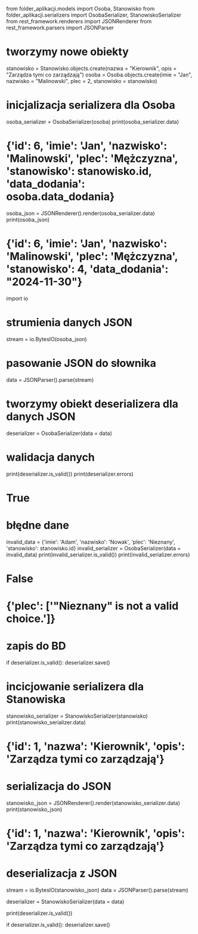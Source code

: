 from folder_aplikacji.models import Osoba, Stanowisko
from folder_aplikacji.serializers import OsobaSerializer, StanowiskoSerializer
from rest_framework.renderers import JSONRenderer
from rest_framework.parsers import JSONParser

# tworzymy nowe obiekty
stanowisko = Stanowisko.objects.create(nazwa = "Kierownik", opis = "Zarządza tymi co zarządzają")
osoba = Osoba.objects.create(imie = "Jan", nazwisko = "Malinowski", plec = 2, stanowisko = stanowisko)

# inicjalizacja serializera dla Osoba
osoba_serializer = OsobaSerializer(osoba)
print(osoba_serializer.data)

# {'id': 6, 'imie': 'Jan', 'nazwisko': 'Malinowski', 'plec': 'Mężczyzna', 'stanowisko': stanowisko.id, 'data_dodania': osoba.data_dodania}

osoba_json = JSONRenderer().render(osoba_serializer.data)
print(osoba_json)

# {'id': 6, 'imie': 'Jan', 'nazwisko': 'Malinowski', 'plec': 'Mężczyzna', 'stanowisko': 4, 'data_dodania': "2024-11-30"}

import io

# strumienia danych JSON
stream = io.BytesIO(osoba_json)

# pasowanie JSON do słownika
data = JSONParser().parse(stream)

# tworzymy obiekt deserializera dla danych JSON
deserializer = OsobaSerializer(data = data)

# walidacja danych
print(deserializer.is_valid())
print(deserializer.errors)

# True

# błędne dane
invalid_data = {'imie': 'Adam', 'nazwisko': 'Nowak', 'plec': 'Nieznany', 'stanowisko': stanowisko.id}
invalid_serializer = OsobaSerializer(data = invalid_data)
print(invalid_serializer.is_valid())
print(invalid_serializer.errors)

# False
# {'plec': ['"Nieznany" is not a valid choice.']}

# zapis do BD
if deserializer.is_valid():
    deserializer.save()

# incicjowanie serializera dla Stanowiska
stanowisko_serializer = StanowiskoSerializer(stanowisko)
print(stanowisko_serializer.data)

# {'id': 1, 'nazwa': 'Kierownik', 'opis': 'Zarządza tymi co zarządzają'}

# serializacja do JSON
stanowisko_json = JSONRenderer().render(stanowisko_serializer.data)
print(stanowisko_json)

# {'id': 1, 'nazwa': 'Kierownik', 'opis': 'Zarządza tymi co zarządzają'}

# deserializacja z JSON
stream = io.BytesIO(stanowisko_json)
data = JSONParser().parse(stream)

deserializer = StanowiskoSerializer(data = data)

print(deserializer.is_valid())

if deserializer.is_valid():
    deserializer.save()
